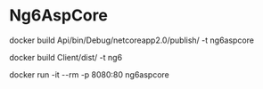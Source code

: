 # Ng6AspCore

docker build Api/bin/Debug/netcoreapp2.0/publish/ -t ng6aspcore

docker build Client/dist/ -t ng6

docker run -it --rm -p 8080:80 ng6aspcore